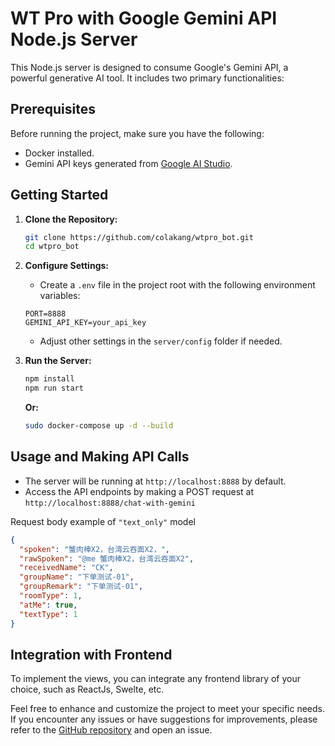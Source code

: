 # WT Pro with Google Gemini API Node.js Server

This Node.js server is designed to consume Google's Gemini API, a powerful generative AI tool. It includes two primary functionalities:

## Prerequisites

Before running the project, make sure you have the following:

- Docker installed.
- Gemini API keys generated from [Google AI Studio](https://makersuite.google.com/).

## Getting Started

1. **Clone the Repository:**

   ```bash
   git clone https://github.com/colakang/wtpro_bot.git
   cd wtpro_bot
   ```

2. **Configure Settings:**

   - Create a `.env` file in the project root with the following environment variables:

   ```env
   PORT=8888
   GEMINI_API_KEY=your_api_key
   ```

   - Adjust other settings in the `server/config` folder if needed.

3. **Run the Server:**
   ```bash
   npm install
   npm run start
   ```
   
   **Or:**
   ```bash 
   sudo docker-compose up -d --build
   ```

## Usage and Making API Calls

- The server will be running at `http://localhost:8888` by default.
- Access the API endpoints by making a POST request at `http://localhost:8888/chat-with-gemini`

Request body example of `"text_only"` model

```json
{
  "spoken": "蟹肉棒X2，台湾云吞面X2，",
  "rawSpoken": "@me 蟹肉棒X2，台湾云吞面X2",
  "receivedName": "CK",
  "groupName": "下单测试-01",
  "groupRemark": "下单测试-01",
  "roomType": 1,
  "atMe": true,
  "textType": 1
}
```


## Integration with Frontend

To implement the views, you can integrate any frontend library of your choice, such as ReactJs, Swelte, etc.

Feel free to enhance and customize the project to meet your specific needs. If you encounter any issues or have suggestions for improvements, please refer to the [GitHub repository](https://github.com/colakang/wtpro_bot.git) and open an issue.

